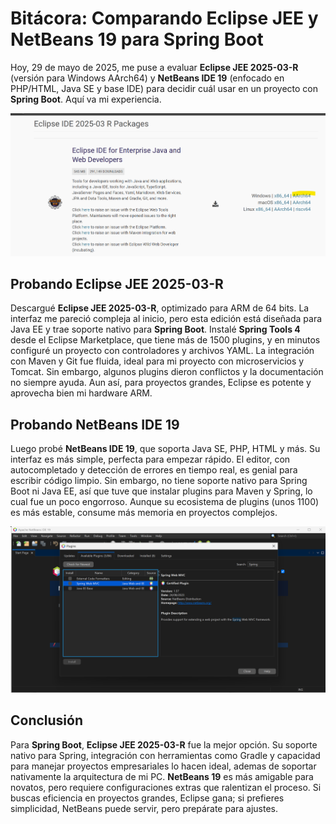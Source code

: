 # Bitácora: Comparando Eclipse JEE y NetBeans 19 para Spring Boot

Hoy, 29 de mayo de 2025, me puse a evaluar **Eclipse JEE 2025-03-R** (versión para Windows AArch64) y **NetBeans IDE 19** (enfocado en PHP/HTML, Java SE y base IDE) para decidir cuál usar en un proyecto con **Spring Boot**. Aquí va mi experiencia.

<img src=".\assets\images\image-20250529103556749.png" alt="image-20250529103556749" style="zoom:50%;" />

## Probando Eclipse JEE 2025-03-R

Descargué **Eclipse JEE 2025-03-R**, optimizado para ARM de 64 bits. La interfaz me pareció compleja al inicio, pero esta edición está diseñada para Java EE y trae soporte nativo para **Spring Boot**. Instalé **Spring Tools 4** desde el Eclipse Marketplace, que tiene más de 1500 plugins, y en minutos configuré un proyecto con controladores y archivos YAML. La integración con Maven y Git fue fluida, ideal para mi proyecto con microservicios y Tomcat. Sin embargo, algunos plugins dieron conflictos y la documentación no siempre ayuda. Aun así, para proyectos grandes, Eclipse es potente y aprovecha bien mi hardware ARM.

## Probando NetBeans IDE 19

Luego probé **NetBeans IDE 19**, que soporta Java SE, PHP, HTML y más. Su interfaz es más simple, perfecta para empezar rápido. El editor, con autocompletado y detección de errores en tiempo real, es genial para escribir código limpio. Sin embargo, no tiene soporte nativo para Spring Boot ni Java EE, así que tuve que instalar plugins para Maven y Spring, lo cual fue un poco engorroso. Aunque su ecosistema de plugins (unos 1100) es más estable, consume más memoria en proyectos complejos.

![image-20250529110318151](.\assets\images\image-20250529110318151.png)

## Conclusión

Para **Spring Boot**, **Eclipse JEE 2025-03-R** fue la mejor opción. Su soporte nativo para Spring, integración con herramientas como Gradle y capacidad para manejar proyectos empresariales lo hacen ideal, ademas de soportar nativamente la arquitectura de mi PC. **NetBeans 19** es más amigable para novatos, pero requiere configuraciones extras que ralentizan el proceso. Si buscas eficiencia en proyectos grandes, Eclipse gana; si prefieres simplicidad, NetBeans puede servir, pero prepárate para ajustes.